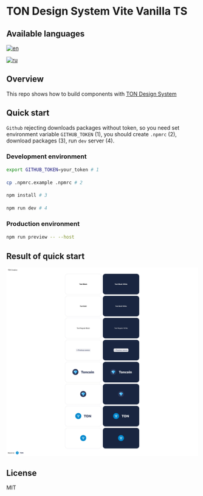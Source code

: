 # TON Design System Vite Vanilla TS

## Available languages

[![en](https://img.shields.io/badge/lang-en-red.svg)](https://github.com/designervoid/ton-design-system-vite-vanilla-ts/blob/master/README.md)

[![ru](https://img.shields.io/badge/lang-ru-green.svg)](https://github.com/designervoid/ton-design-system-vite-vanilla-ts/blob/master/README.ru.md)

## Overview

This repo shows how to build components with [TON Design System](https://github.com/designervoid/ton-design-system)

## Quick start

`Github` rejecting downloads packages without token, so you need set environment variable `GITHUB_TOKEN` (1), you should create `.npmrc` (2), download packages (3), run `dev` server (4).

### Development environment

```zsh
export GITHUB_TOKEN=your_token # 1

cp .npmrc.example .npmrc # 2

npm install # 3

npm run dev # 4
```

### Production environment

```zsh
npm run preview -- --host
```

## Result of quick start

![Main page](docs/images/example.png)

## License

MIT
